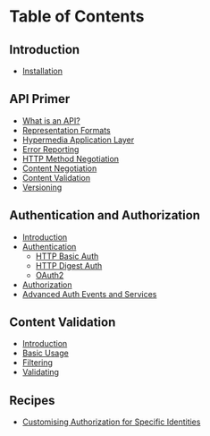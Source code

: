 Table of Contents
=================

Introduction
------------

- [Installation](/intro/installation.md)

API Primer
----------

- [What is an API?](/api-primer/what-is-an-api.md)
- [Representation Formats](/api-primer/representation-formats.md)
- [Hypermedia Application Layer](/api-primer/halprimer.md)
- [Error Reporting](/api-primer/error-reporting.md)
- [HTTP Method Negotiation](/api-primer/http-negotiation.md)
- [Content Negotiation](/api-primer/content-negotiation.md)
- [Content Validation](/api-primer/content-validation.md)
- [Versioning](/api-primer/versioning.md)

Authentication and Authorization
--------------------------------

- [Introduction](/auth/intro.md)
- [Authentication](/auth/authentication.md)
    - [HTTP Basic Auth](/auth/authentication-http-basic.md)
    - [HTTP Digest Auth](/auth/authentication-http-digest.md)
    - [OAuth2](/auth/authentication-oauth2.md)
- [Authorization](/auth/authorization.md)
- [Advanced Auth Events and Services](/auth/advanced.md)

Content Validation
------------------

- [Introduction](/content-validation/intro.md)
- [Basic Usage](/content-validation/basic-usage.md)
- [Filtering](/content-validation/filtering.md)
- [Validating](/content-validation/validating.md)

Recipes
-------

- [Customising Authorization for Specific Identities](/recipes/how-do-i-customize-authorization-for-a-particular-identity.md)
